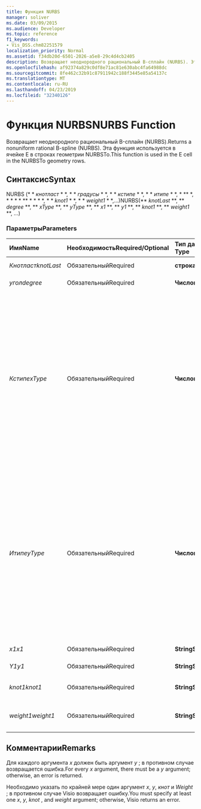 ```yaml
---
title: Функция NURBS
manager: soliver
ms.date: 03/09/2015
ms.audience: Developer
ms.topic: reference
f1_keywords:
- Vis_DSS.chm82251579
localization_priority: Normal
ms.assetid: f34db20d-6501-2026-a5e8-29c4d4cb2405
description: Возвращает неоднородного рациональный B-сплайн (NURBS). Эта функция используется в ячейке E в строках геометрии NURBSTo.
ms.openlocfilehash: af92374a829c0df8e71ac81e630abc4fa64988dc
ms.sourcegitcommit: 8fe462c32b91c87911942c188f3445e85a54137c
ms.translationtype: MT
ms.contentlocale: ru-RU
ms.lasthandoff: 04/23/2019
ms.locfileid: "32340126"
---
```

# <a name="nurbs-function"></a><span data-ttu-id="df7a1-104">Функция NURBS</span><span class="sxs-lookup"><span data-stu-id="df7a1-104">NURBS Function</span></span>

<span data-ttu-id="df7a1-105">Возвращает неоднородного рациональный B-сплайн (NURBS).</span><span class="sxs-lookup"><span data-stu-id="df7a1-105">Returns a nonuniform rational B-spline (NURBS).</span></span> <span data-ttu-id="df7a1-106">Эта функция используется в ячейке E в строках геометрии NURBSTo.</span><span class="sxs-lookup"><span data-stu-id="df7a1-106">This function is used in the E cell in the NURBSTo geometry rows.</span></span>
  
## <a name="syntax"></a><span data-ttu-id="df7a1-107">Синтаксис</span><span class="sxs-lookup"><span data-stu-id="df7a1-107">Syntax</span></span>

<span data-ttu-id="df7a1-108">NURBS (\* \* *кнотласт* \* \*, \* \* *градусы* \* \*, \* \* *кстипе* \* \*, \* \* *итипе* \* \*, \* \*\* \*, \* \* \* \* \*\* \* \* \* \*, \* \* *knot1* \* \*, \* \* *weight1* \* \*,...)</span><span class="sxs-lookup"><span data-stu-id="df7a1-108">NURBS(\*\* *knotLast* \*\*, \*\* *degree* \*\*, \*\* *xType* \*\*, \*\* *yType* \*\*, \*\* *x1* \*\*, \*\* *y1* \*\*, \*\* *knot1* \*\*, \*\* *weight1* \*\*, ...)</span></span> 
  
### <a name="parameters"></a><span data-ttu-id="df7a1-109">Параметры</span><span class="sxs-lookup"><span data-stu-id="df7a1-109">Parameters</span></span>

|<span data-ttu-id="df7a1-110">**Имя**</span><span class="sxs-lookup"><span data-stu-id="df7a1-110">**Name**</span></span>|<span data-ttu-id="df7a1-111">**Необходимость**</span><span class="sxs-lookup"><span data-stu-id="df7a1-111">**Required/Optional**</span></span>|<span data-ttu-id="df7a1-112">**Тип данных**</span><span class="sxs-lookup"><span data-stu-id="df7a1-112">**Data Type**</span></span>|<span data-ttu-id="df7a1-113">**Описание**</span><span class="sxs-lookup"><span data-stu-id="df7a1-113">**Description**</span></span>|
|:-----|:-----|:-----|:-----|
| <span data-ttu-id="df7a1-114">_Кнотласт_</span><span class="sxs-lookup"><span data-stu-id="df7a1-114">_knotLast_</span></span> <br/> |<span data-ttu-id="df7a1-115">Обязательный</span><span class="sxs-lookup"><span data-stu-id="df7a1-115">Required</span></span>  <br/> |<span data-ttu-id="df7a1-116">**строка**</span><span class="sxs-lookup"><span data-stu-id="df7a1-116">**string**</span></span> <br/> | <span data-ttu-id="df7a1-117">Последнее кнот.</span><span class="sxs-lookup"><span data-stu-id="df7a1-117">The last knot.</span></span>  <br/> |
| <span data-ttu-id="df7a1-118">_угол_</span><span class="sxs-lookup"><span data-stu-id="df7a1-118">_degree_</span></span> <br/> |<span data-ttu-id="df7a1-119">Обязательный</span><span class="sxs-lookup"><span data-stu-id="df7a1-119">Required</span></span>  <br/> |<span data-ttu-id="df7a1-120">**Числовой**</span><span class="sxs-lookup"><span data-stu-id="df7a1-120">**Numeric**</span></span> <br/> |<span data-ttu-id="df7a1-121">Степень сплайна.</span><span class="sxs-lookup"><span data-stu-id="df7a1-121">The spline's degree.</span></span>  <br/> |
| <span data-ttu-id="df7a1-122">_Кстипе_</span><span class="sxs-lookup"><span data-stu-id="df7a1-122">_xType_</span></span> <br/> |<span data-ttu-id="df7a1-123">Обязательный</span><span class="sxs-lookup"><span data-stu-id="df7a1-123">Required</span></span>  <br/> |<span data-ttu-id="df7a1-124">**Числовой**</span><span class="sxs-lookup"><span data-stu-id="df7a1-124">**Numeric**</span></span> <br/> |<span data-ttu-id="df7a1-125">Указывает способ интерпретации входных данных _x_ .</span><span class="sxs-lookup"><span data-stu-id="df7a1-125">Specifies how to interpret the  _x_ input data.</span></span> <span data-ttu-id="df7a1-126">Если _кстипе_ имеет значение 0, все входные данные _x_ интерпретируются как процент ширины.</span><span class="sxs-lookup"><span data-stu-id="df7a1-126">If  _xType_ is 0, all  _x_ input data is interpreted as a percentage of Width.</span></span> <span data-ttu-id="df7a1-127">Если _кстипе_ имеет значение 1, все входные данные _x_ интерпретируются как локальные координаты.</span><span class="sxs-lookup"><span data-stu-id="df7a1-127">If  _xType_ is 1, all  _x_ input data is interpreted as local coordinates.</span></span>  <br/> |
| <span data-ttu-id="df7a1-128">_Итипе_</span><span class="sxs-lookup"><span data-stu-id="df7a1-128">_yType_</span></span> <br/> |<span data-ttu-id="df7a1-129">Обязательный</span><span class="sxs-lookup"><span data-stu-id="df7a1-129">Required</span></span>  <br/> |<span data-ttu-id="df7a1-130">**Числовой**</span><span class="sxs-lookup"><span data-stu-id="df7a1-130">**Numeric**</span></span> <br/> |<span data-ttu-id="df7a1-131">Указывает способ интерпретации входных данных _y_ .</span><span class="sxs-lookup"><span data-stu-id="df7a1-131">Specifies how to interpret the  _y_ input data.</span></span> <span data-ttu-id="df7a1-132">Если _итипе_ имеет значение 0, все входные данные _y_ интерпретируются как процент от высоты.</span><span class="sxs-lookup"><span data-stu-id="df7a1-132">If  _yType_ is 0, all  _y_ input data is interpreted as a percentage of Height.</span></span> <span data-ttu-id="df7a1-133">Если _итипе_ имеет значение 1, все входные данные _y_ интерпретируются как локальные координаты.</span><span class="sxs-lookup"><span data-stu-id="df7a1-133">If  _yType_ is 1, all  _y_ input data is interpreted as local coordinates.</span></span>  <br/> |
| <span data-ttu-id="df7a1-134">_x1_</span><span class="sxs-lookup"><span data-stu-id="df7a1-134">_x1_</span></span> <br/> |<span data-ttu-id="df7a1-135">Обязательный</span><span class="sxs-lookup"><span data-stu-id="df7a1-135">Required</span></span>  <br/> |<span data-ttu-id="df7a1-136">**String**</span><span class="sxs-lookup"><span data-stu-id="df7a1-136">**String**</span></span> <br/> |<span data-ttu-id="df7a1-137">Координата x.</span><span class="sxs-lookup"><span data-stu-id="df7a1-137">An x-coordinate.</span></span>  <br/> |
| <span data-ttu-id="df7a1-138">_Y1_</span><span class="sxs-lookup"><span data-stu-id="df7a1-138">_y1_</span></span> <br/> |<span data-ttu-id="df7a1-139">Обязательный</span><span class="sxs-lookup"><span data-stu-id="df7a1-139">Required</span></span>  <br/> |<span data-ttu-id="df7a1-140">**String**</span><span class="sxs-lookup"><span data-stu-id="df7a1-140">**String**</span></span> <br/> |<span data-ttu-id="df7a1-141">Координата y.</span><span class="sxs-lookup"><span data-stu-id="df7a1-141">A y-coordinate.</span></span>  <br/> |
| <span data-ttu-id="df7a1-142">_knot1_</span><span class="sxs-lookup"><span data-stu-id="df7a1-142">_knot1_</span></span> <br/> |<span data-ttu-id="df7a1-143">Обязательный</span><span class="sxs-lookup"><span data-stu-id="df7a1-143">Required</span></span>  <br/> |<span data-ttu-id="df7a1-144">**String**</span><span class="sxs-lookup"><span data-stu-id="df7a1-144">**String**</span></span> <br/> |<span data-ttu-id="df7a1-145">Объект кнот на B — сплайн.</span><span class="sxs-lookup"><span data-stu-id="df7a1-145">A knot on the B-spline.</span></span>  <br/> |
| <span data-ttu-id="df7a1-146">_weight1_</span><span class="sxs-lookup"><span data-stu-id="df7a1-146">_weight1_</span></span> <br/> |<span data-ttu-id="df7a1-147">Обязательный</span><span class="sxs-lookup"><span data-stu-id="df7a1-147">Required</span></span>  <br/> |<span data-ttu-id="df7a1-148">**String**</span><span class="sxs-lookup"><span data-stu-id="df7a1-148">**String**</span></span> <br/> |<span data-ttu-id="df7a1-149">Вес для сбалансированного сплайна.</span><span class="sxs-lookup"><span data-stu-id="df7a1-149">A weight on the B-spline.</span></span>  <br/> |
   
## <a name="remarks"></a><span data-ttu-id="df7a1-150">Комментарии</span><span class="sxs-lookup"><span data-stu-id="df7a1-150">Remarks</span></span>

<span data-ttu-id="df7a1-151">Для каждого аргумента *x* должен быть аргумент *y* ; в противном случае возвращается ошибка.</span><span class="sxs-lookup"><span data-stu-id="df7a1-151">For every  *x*  argument, there must be a  *y*  argument; otherwise, an error is returned.</span></span> 
  
<span data-ttu-id="df7a1-152">Необходимо указать по крайней мере один аргумент *x*, *y*, *кнот* и *Weight* ; в противном случае Visio возвращает ошибку.</span><span class="sxs-lookup"><span data-stu-id="df7a1-152">You must specify at least one  *x*, *y*, *knot*  , and  *weight*  argument; otherwise, Visio returns an error.</span></span> 
  

